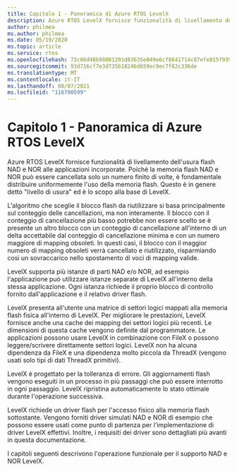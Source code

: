 ```yaml
---
title: Capitolo 1 - Panoramica di Azure RTOS LevelX
description: Azure RTOS LevelX fornisce funzionalità di livellamento dell'usura flash NAD e NOR alle applicazioni incorporate.
author: philmea
ms.author: philmea
ms.date: 05/19/2020
ms.topic: article
ms.service: rtos
ms.openlocfilehash: 73c06d48b98081291d83635e049e6cf8641714c87efe815f9399f3fbab3a6211
ms.sourcegitcommit: 93d716cf7e3d735b18246d659ec9ec7f82c336de
ms.translationtype: MT
ms.contentlocale: it-IT
ms.lasthandoff: 08/07/2021
ms.locfileid: "116790599"
---
```

# <a name="chapter-1---overview-of-azure-rtos-levelx"></a>Capitolo 1 - Panoramica di Azure RTOS LevelX

Azure RTOS LevelX fornisce funzionalità di livellamento dell'usura flash NAD e NOR alle applicazioni incorporate. Poiché la memoria flash NAD e NOR può essere cancellata solo un numero finito di volte, è fondamentale distribuire uniformemente l'uso della memoria flash. Questo è in genere detto "livello di usura" ed è lo scopo alla base di LevelX.

L'algoritmo che sceglie il blocco flash da riutilizzare si basa principalmente sul conteggio delle cancellazioni, ma non interamente. Il blocco con il conteggio di cancellazione più basso potrebbe non essere scelto se è presente un altro blocco con un conteggio di cancellazione all'interno di un delta accettabile dal conteggio di cancellazione minima e con un numero maggiore di mapping obsoleti. In questi casi, il blocco con il maggior numero di mapping obsoleti verrà cancellato e riutilizzato, risparmiando così un sovraccarico nello spostamento di voci di mapping valide.

LevelX supporta più istanze di parti NAD e/o NOR, ad esempio l'applicazione può utilizzare istanze separate di LevelX all'interno della stessa applicazione. Ogni istanza richiede il proprio blocco di controllo fornito dall'applicazione e il relativo driver flash.

LevelX presenta all'utente una matrice di settori logici mappati alla memoria flash fisica all'interno di LevelX. Per migliorare le prestazioni, LevelX fornisce anche una cache dei mapping dei settori logici più recenti. Le dimensioni di questa cache vengono definite dal programmatore. Le applicazioni possono usare LevelX in combinazione con FileX o possono leggere/scrivere direttamente settori logici. LevelX non ha alcuna dipendenza da FileX e una dipendenza molto piccola da ThreadX (vengono usati solo tipi di dati ThreadX primitivi).

LevelX è progettato per la tolleranza di errore. Gli aggiornamenti flash vengono eseguiti in un processo in più passaggi che può essere interrotto in ogni passaggio. LevelX ripristina automaticamente lo stato ottimale durante l'operazione successiva.

LevelX richiede un driver flash per l'accesso fisico alla memoria flash sottostante. Vengono forniti driver simulati NAD e NOR di esempio che possono essere usati come punto di partenza per l'implementazione di driver LevelX effettivi. Inoltre, i requisiti dei driver sono dettagliati più avanti in questa documentazione.

I capitoli seguenti descrivono l'operazione funzionale per il supporto NAD e NOR LevelX.
